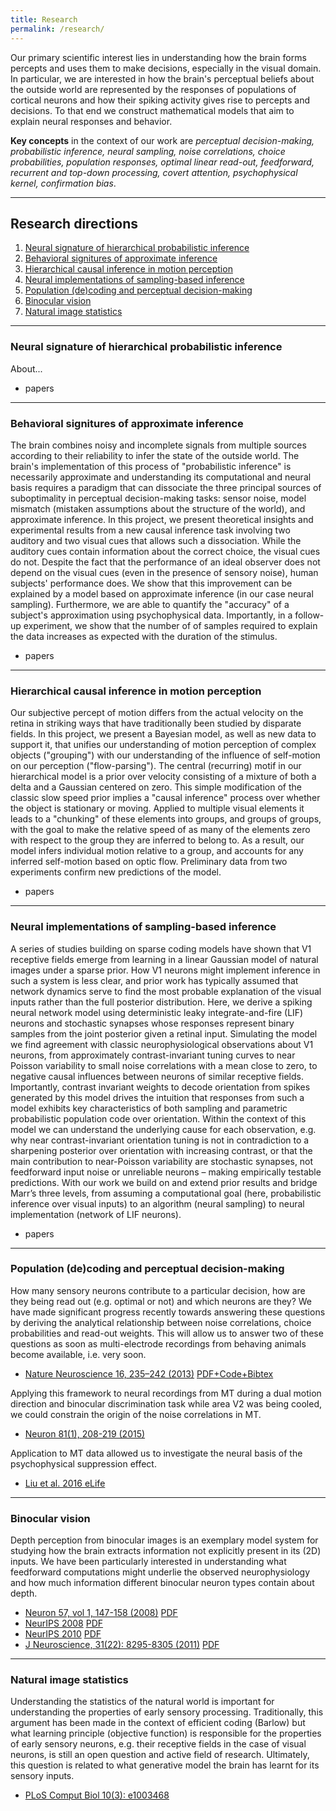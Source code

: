 ```yaml
---
title: Research
permalink: /research/
---
```


Our primary scientific interest lies in understanding how the brain forms percepts and uses them to make decisions, especially in the visual domain. In particular, we are interested in how the brain's perceptual beliefs about the outside world are represented by the responses of populations of cortical neurons and how their spiking activity gives rise to percepts and decisions. To that end we construct mathematical models that aim to explain neural responses and behavior.

**Key concepts** in the context of our work are _perceptual decision-making, probabilistic inference, neural sampling, noise correlations, choice probabilities, population responses, optimal linear read-out, feedforward, recurrent and top-down processing, covert attention, psychophysical kernel, confirmation bias_.

---
## Research directions
1. [Neural signature of hierarchical probabilistic inference](#neural)
2. [Behavioral signitures of approximate inference](#approx)
3. [Hierarchical causal inference in motion perception](#motion)
4. [Neural implementations of sampling-based inference](#sampling)
5. [Population (de)coding and perceptual decision-making](#classic)
6. [Binocular vision](#binvis)
7. [Natural image statistics](#images)

---

<a name="neural"></a>
### Neural signature of hierarchical probabilistic inference

About...
- papers

---

<a name="approx"></a>
### Behavioral signitures of approximate inference

The brain combines noisy and incomplete signals from multiple sources according to their reliability to infer the state of the outside world. The brain's implementation of this process of "probabilistic inference" is necessarily approximate and understanding its computational and neural basis requires a paradigm that can dissociate the three principal sources of suboptimality in perceptual decision-making tasks: sensor noise, model mismatch (mistaken assumptions about the structure of the world), and approximate inference. In this project, we present theoretical insights and experimental results from a new causal inference task involving two auditory and two visual cues that allows such a dissociation. While the auditory cues contain information about the correct choice, the visual cues do not. Despite the fact that the performance of an ideal observer does not depend on the visual cues (even in the presence of sensory noise), human subjects' performance does. We show that this improvement can be explained by a model based on approximate inference (in our case neural sampling). Furthermore, we are able to quantify the "accuracy" of a subject's approximation using psychophysical data. Importantly, in a follow-up experiment, we show that the number of of samples required to explain the data increases as expected with the duration of the stimulus.
- papers

---

<a name="motion"></a>
### Hierarchical causal inference in motion perception

Our subjective percept of motion differs from the actual velocity on the retina in striking ways that have traditionally been studied by disparate fields. In this project, we present a Bayesian model, as well as new data to support it, that unifies our understanding of motion perception of complex objects ("grouping") with our understanding of the influence of self-motion on our perception ("flow-parsing").
The central (recurring) motif in our hierarchical model is a prior over velocity consisting of a mixture of both a delta and a Gaussian centered on zero. This simple modification of the classic slow speed prior implies a "causal inference" process over whether the object is stationary or moving. Applied to multiple visual elements it leads to a "chunking" of these elements into groups, and groups of groups, with the goal to make the relative speed of as many of the elements zero with respect to the group they are inferred to belong to. As a result, our model infers individual motion relative to a group, and accounts for any inferred self-motion based on optic flow.
Preliminary data from two experiments confirm new predictions of the model.
- papers

---

<a name="sampling"></a>
### Neural implementations of sampling-based inference 

A series of studies building on sparse coding models have shown that V1 receptive fields emerge from learning in a linear Gaussian model of natural images under a sparse prior.  How V1 neurons might implement inference in such a system is less clear, and prior work has typically assumed that network dynamics serve to find the most probable explanation of the visual inputs rather than the full posterior distribution.  Here, we derive a spiking neural network model using deterministic leaky integrate-and-fire (LIF) neurons and stochastic synapses whose responses represent binary samples from the joint posterior given a retinal input.  Simulating the model we find agreement with classic neurophysiological observations about V1 neurons, from approximately contrast-invariant tuning curves to near Poisson variability to small noise correlations with a mean close to zero, to negative causal influences between neurons of similar receptive fields.  Importantly, contrast invariant weights to decode orientation from spikes generated by this model drives the intuition that responses from such a model exhibits key characteristics of both sampling and parametric probabilistic population code over orientation.  Within the context of this model we can understand the underlying cause for each observation, e.g.  why near contrast-invariant orientation tuning is not in contradiction to a sharpening posterior over orientation with increasing contrast, or that the main contribution to near-Poisson variability are stochastic synapses, not feedforward input noise or unreliable neurons – making empirically testable predictions.  With our work we build on and extend prior results and bridge Marr’s three levels, from assuming a computational goal (here, probabilistic inference over visual inputs) to an algorithm (neural sampling) to neural implementation (network of LIF neurons).
- papers

---

<a name="classic"></a>
### Population (de)coding and perceptual decision-making
<!-- ![Population (de)coding and perceptual decision-making img](images/research/population_icon.png "Population (de)coding and perceptual decision-making") -->
How many sensory neurons contribute to a particular decision, how are they being read out (e.g. optimal or not) and which neurons are they? We have made significant progress recently towards answering these questions by deriving the analytical relationship between noise correlations, choice probabilities and read-out weights. This will allow us to answer two of these questions as soon as multi-electrode recordings from behaving animals become available, i.e. very soon.

- [Nature Neuroscience 16, 235–242 (2013)](http://www.nature.com/neuro/journal/v16/n2/full/nn.3309.html) [PDF+Code+Bibtex](http://bethgelab.org/publications/r.+m.+haefner/)

Applying this framework to neural recordings from MT during a dual motion direction and binocular discrimination task while area V2 was being cooled, we could constrain the origin of the noise correlations in MT.

- [Neuron 81(1), 208-219 (2015)](http://www.cell.com/neuron/abstract/S0896-6273(15)00561-9)

Application to MT data allowed us to investigate the neural basis of the psychophysical suppression effect.

- [Liu et al. 2016 eLife]()

---

<a name="binvis"></a>
### Binocular vision
<!-- ![binocular vision img](images/research/bin_vision_icon.png "binocular vision") -->
Depth perception from binocular images is an exemplary model system for studying how the brain extracts information not explicitly present in its (2D) inputs. We have been particularly interested in understanding what feedforward computations might underlie the observed neurophysiology and how much information different binocular neuron types contain about depth.

- [Neuron 57, vol 1, 147-158 (2008)](http://www.cell.com/neuron/abstract/S0896-6273(07)00980-4) [PDF](http://lsr-web.net/Assets/NEIPages/BruceCumming/pdfs/HaefnerCummingNeuron08.pdf)
- [NeurIPS 2008](http://papers.nips.cc/paper/3461-an-improved-estimator-of-variance-explained-in-the-presence-of-noise) [PDF]() 
- [NeurIPS 2010](http://nips.cc/Conferences/2010/Program/event.php?ID=2122) [PDF](http://books.nips.cc/papers/files/nips23/NIPS2010_0590.pdf)
- [J Neuroscience, 31(22): 8295-8305 (2011)](http://www.jneurosci.org/content/31/22/8295) [PDF](http://lsr-web.net/Assets/NEIPages/BruceCumming/pdfs/TanabeHaefnerBGC2011.pdf)

---

<a name="images"></a>
### Natural image statistics
<!-- ![natural image statistics img](images/research/natural_image_stat_icon.png "natural image statistics") -->
Understanding the statistics of the natural world is important for understanding the properties of early sensory processing. Traditionally, this argument has been made in the context of efficient coding (Barlow) but what learning principle (objective function) is responsible for the properties of early sensory neurons, e.g. their receptive fields in the case of visual neurons, is still an open question and active field of research. Ultimately, this question is related to what generative model the brain has learnt for its sensory inputs.

- [PLoS Comput Biol 10(3): e1003468](http://www.ploscompbiol.org/article/info%3Adoi%2F10.1371%2Fjournal.pcbi.1003468)


<!-- commented junk below for copy/paste ease -->

<!--### Probabilistic (causal) inference and neural sampling <a name="neural"></a>-->

<!--In order to draw inferences about the outside world the brain has to combine sensory information with its learnt knowledge about the structure of the external world. How this is implemented in the brain is still unknown. By generating predictions for classic perceptual tasks, we test the hypothesis that the brain performs probabilistic inference, with neural sensory activity representing posterior beliefs in a generative model of the world.-->
<!--
- [Haefner et al. 2016 (Neuron)](http://www.sciencedirect.com/science/article/pii/S0896627316300113)
- [Lange & Haefner 2017 (Curr Opin Neurobiol)](http://www.sciencedirect.com/science/article/pii/S0959438817300442)
- [Lange & Haefner 2020 (biorxiv)](https://www.biorxiv.org/content/10.1101/081661v4)
- [Lange et al. 2020 (biorxiv)](https://www.biorxiv.org/content/10.1101/440321v3)
-->
<!--
Test of model predictions using data from macaque V1.
- [Bondy, Haefner & Cumming 2018 (Nature Neuroscience)](http://www2.bcs.rochester.edu/sites/haefnerlab/files/Bondy_etal_2018.pdf)
---
-->
